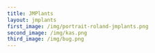 ```yaml
---
title: JMPlants
layout: jmplants
first_image: /img/portrait-roland-jmplants.png
second_image: /img/kas.png
third_image: /img/bug.png
---
```



